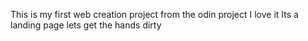 This is my first web creation project from the odin project 
I love it 
Its a landing page 
lets get the hands dirty 